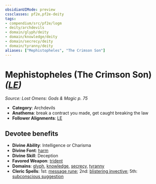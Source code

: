 ```yaml
---
obsidianUIMode: preview
cssclasses: pf2e,pf2e-deity
tags:
- compendium/src/pf2e/logm
- deity/archdevils
- domain/glyph/deity
- domain/knowledge/deity
- domain/secrecy/deity
- domain/tyranny/deity
aliases: ["Mephistopheles", "The Crimson Son"]
---
```

# Mephistopheles (The Crimson Son) *([LE](rules/traits/le-b1.md "Lawful Evil Alignment Trait"))*  
*Source: Lost Omens: Gods & Magic p. 75*  

- **Category**: Archdevils
- **Anathema**: break a contract you made, get caught breaking the law
- **Follower Alignments**: [LE](rules/traits/le-b1.md "Lawful Evil Alignment Trait")

## Devotee benefits

- **Divine Ability**: Intelligence or Charisma
- **Divine Font**: [harm](compendium/spells/harm.md)
- **Divine Skill**: Deception
- **Favored Weapon**: [trident](compendium/equipment/items/trident.md)
- **Domains**: [glyph](compendium/setting/domains.md#Glyph), [knowledge](compendium/setting/domains.md#Knowledge), [secrecy](compendium/setting/domains.md#Secrecy), [tyranny](compendium/setting/domains.md#Tyranny)
- **Cleric Spells**: 1st: [message rune](compendium/spells/message-rune-logm.md); 2nd: [blistering invective](compendium/spells/blistering-invective-apg.md); 5th: [subconscious suggestion](compendium/spells/subconscious-suggestion.md)